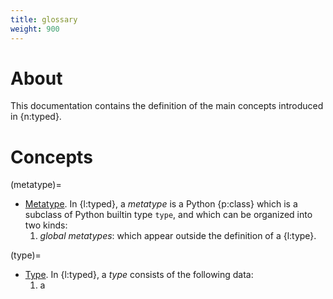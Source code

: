```yaml
---
title: glossary
weight: 900
---
```


# About

This documentation contains the definition of the main concepts introduced in {n:typed}.

# Concepts

(metatype)= 
- [Metatype](#metatype). In {l:typed}, a _metatype_ is a Python {p:class} which is a subclass of Python builtin type `type`, and which can be organized into two kinds:
    1. _global metatypes_: which appear outside the definition of a {l:type}.


(type)= 
- [Type](#type). In {l:typed}, a _type_ consists of the following data:
    1. a 

